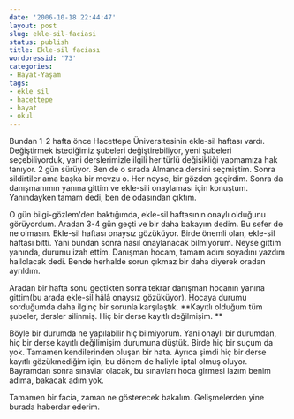 ```yaml
---
date: '2006-10-18 22:44:47'
layout: post
slug: ekle-sil-faciasi
status: publish
title: Ekle-sil faciası
wordpressid: '73'
categories:
- Hayat-Yaşam
tags:
- ekle sil
- hacettepe
- hayat
- okul
---
```


Bundan 1-2 hafta önce Hacettepe Üniversitesinin ekle-sil haftası vardı. Değiştirmek istediğimiz şubeleri değiştirebiliyor, yeni şubeleri seçebiliyorduk, yani derslerimizle ilgili her türlü değişikliği yapmamıza hak tanıyor. 2 gün sürüyor. Ben de o sırada Almanca dersini seçmiştim. Sonra sildirtiler ama başka bir mevzu o. Her neyse, bir gözden geçirdim. Sonra da danışmanımın yanına gittim ve ekle-sili onaylaması için konuştum. Yanındayken tamam dedi, ben de odasından çıktım. 

O gün bilgi-gözlem'den baktığımda, ekle-sil haftasının onaylı olduğunu görüyordum. Aradan 3-4 gün geçti ve bir daha bakayım dedim. Bu sefer de ne olmasın. Ekle-sil haftası onaysız gözüküyor. Birde önemli olan, ekle-sil haftası bitti. Yani bundan sonra nasıl onaylanacak bilmiyorum. Neyse gittim yanında, durumu izah ettim. Danışman hocam, tamam adını soyadını yazdım hallolacak dedi. Bende herhalde sorun çıkmaz bir daha diyerek oradan ayrıldım.

Aradan bir hafta sonu geçtikten sonra tekrar danışman hocanın yanına gittim(bu arada ekle-sil hâlâ onaysız gözüküyor). Hocaya durumu sorduğumda daha ilginç bir sorunla karşılaştık. **Kayıtlı olduğum tüm şubeler, dersler silinmiş. Hiç bir derse kayıtlı değilmişim. **

Böyle bir durumda ne yapılabilir hiç bilmiyorum. Yani onaylı bir durumdan, hiç bir derse kayıtlı değilimişim durumuna düştük. Birde hiç bir suçum da yok. Tamamen kendilerinden oluşan bir hata. Ayrıca şimdi hiç bir derse kayıtlı gözükmediğim için, bu dönem de haliyle iptal olmuş oluyor. Bayramdan sonra sınavlar olacak, bu sınavları hoca girmesi lazım benim adıma, bakacak adım yok. 

Tamamen bir facia, zaman ne gösterecek bakalım. Gelişmelerden yine burada haberdar ederim.



